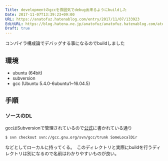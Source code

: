 ```yaml
---
Title: developmentのgccを雰囲気でdebug出来るようにbuildした
Date: 2017-11-07T13:39:23+09:00
URL: https://anatofuz.hatenablog.com/entry/2017/11/07/133923
EditURL: https://blog.hatena.ne.jp/anatofuz/anatofuz.hatenablog.com/atom/entry/8599973812315255759
Draft: true
---
```



コンパイラ構成論でデバッグする事になるのでbuildしました

## 環境

- ubuntu (64bit)
- subversion
- gcc (Ubuntu 5.4.0-6ubuntu1~16.04.5)

## 手順

### ソースのDL

gccはSubversionで管理されているので[公式](https://gcc.gnu.org/svn.html)に書かれている通り

```
$ svn checkout svn://gcc.gnu.org/svn/gcc/trunk SomeLocalDir

```
などとしてローカルに持ってくる。　このディレクトリと実際にbuildを行うディレクトリは別になるので名前はわかりやすいものが良い。


